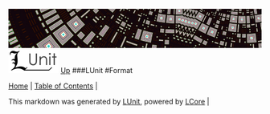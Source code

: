 ![](../Content/LUnit-banner-small.png "")
[<img align="right;" src="../Content/LUnit-logo-small.png">](../../README.md)
[Up](LUnit.md)
###LUnit
#Format

[Home](../../README.md) | [Table of Contents](../../TableOfContents.md) | 


This markdown was generated by [LUnit](https://github.com/CodeSingularity/LUnit), powered by [LCore](https://github.com/CodeSingularity/LCore) | 

